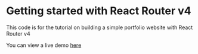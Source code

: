 # Getting started with React Router v4

This code is for the tutorial on building a simple portfolio website with React
Router v4

You can view a live demo [here](http://react-router-demo.surge.sh/)

